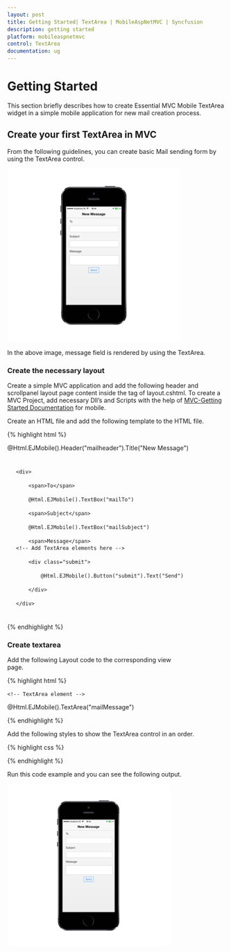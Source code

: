 ```yaml
---
layout: post
title: Getting Started| TextArea | MobileAspNetMVC | Syncfusion
description: getting started
platform: mobileaspnetmvc
control: TextArea
documentation: ug
---
```


# Getting Started

This section briefly describes how to create Essential MVC Mobile TextArea widget in a simple mobile application for new mail creation process.

## Create your first TextArea in MVC

From the following guidelines, you can create basic Mail sending form by using the TextArea control.

![](Getting-Started_images/Getting-Started_img1.png)


In the above image, message field is rendered by using the TextArea.


### Create the necessary layout 

Create a simple MVC application and add the following header and scrollpanel layout page content inside the <body> tag of layout.cshtml. To create a MVC Project, add necessary Dll’s and Scripts with the help of [MVC-Getting Started Documentation](http://help.syncfusion.com/js/) for mobile.

Create an HTML file and add the following template to the HTML file.

{% highlight html %}

<!-- header control -->          
@Html.EJMobile().Header("mailheader").Title("New Message")

<div id="mailcontainer" class="sample">

    <div>

        <span>To</span>

        @Html.EJMobile().TextBox("mailTo")

        <span>Subject</span>

        @Html.EJMobile().TextBox("mailSubject")

        <span>Message</span>
    <!-- Add TextArea elements here -->          

        <div class="submit">

            @Html.EJMobile().Button("submit").Text("Send")

        </div>

    </div>

</div>

<div id="scrollPanel" data-role="ejmscrollpanel" data-ej-target="mailcontainer"></div>

{% endhighlight %}


### Create textarea

Add the following Layout code to the corresponding view page.                                     

{% highlight html %}

    <!-- TextArea element -->
@Html.EJMobile().TextArea("mailMessage")

{% endhighlight %}

Add the following styles to show the TextArea control in an order.

{% highlight css %}

<style>

        .sample {

            padding: 10px 20px;

        }

</style>

{% endhighlight %}



Run this code example and you can see the following output.

![](Getting-Started_images/Getting-Started_img2.png)





